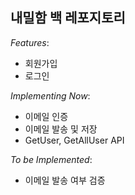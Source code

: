 ## 내밀함 백 레포지토리

_Features_:
- 회원가입
- 로그인

_Implementing Now_:
- 이메일 인증
- 이메일 발송 및 저장
- GetUser, GetAllUser API

_To be Implemented_:
- 이메일 발송 여부 검증
